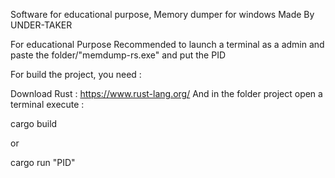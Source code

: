 Software for educational purpose,
Memory dumper for windows 
Made By UNDER-TAKER

For educational Purpose
Recommended to launch a terminal as a admin and paste the folder/"memdump-rs.exe" and put the PID

For build the project, you need :

Download Rust : https://www.rust-lang.org/
And in the folder project open a terminal execute :

cargo build

or 

cargo run "PID"
